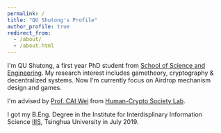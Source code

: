 ```yaml
---
permalink: /
title: "QU Shutong's Profile"
author_profile: true
redirect_from: 
  - /about/
  - /about.html
---
```


I'm QU Shutong, a first year PhD student from [School of Science and Engineering](https://sse.cuhk.edu.cn/). My research interest includes gametheory, cryptography & decentralized systems. Now I'm currently focus on Airdrop mechanism design and games.

I'm advised by [Prof. CAI Wei](https://mypage.cuhk.edu.cn/academics/caiwei/) from [Human-Crypto Society Lab](https://hcslab.cuhk.edu.cn/).

I got my B.Eng. Degree in the Institute for Interdisplinary Information Science [IIIS](https://iiis.tsinghua.edu.cn/), Tsinghua University in July 2019.
